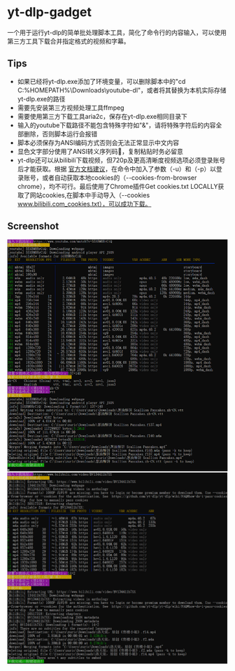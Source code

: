# yt-dlp-gadget
一个用于运行yt-dlp的简单批处理脚本工具，简化了命令行的内容输入，可以使用第三方工具下载合并指定格式的视频和字幕。

## Tips
- 如果已经将yt-dlp.exe添加了环境变量，可以删除脚本中的"cd C:\%HOMEPATH%\Downloads\youtube-dl"，或者将其替换为本机实际存储yt-dlp.exe的路径
- 需要先安装第三方视频处理工具ffmpeg
- 需要使用第三方下载工具aria2c，保存在yt-dlp.exe相同目录下
- 输入的youtube下载路径不能包含特殊字符如"&"，请将特殊字符后的内容全部删除，否则脚本运行会报错
- 脚本必须保存为ANSI编码方式否则会无法正常显示中文内容
- 显色文字部分使用了ANSI转义序列码，复制粘贴时务必留意
- yt-dlp还可以从bilibili下载视频，但720p及更高清晰度视频选项必须登录账号后才能获取。根据 [官方文档建议](https://github.com/yt-dlp/yt-dlp/wiki/FAQ#how-do-i-pass-cookies-to-yt-dlp)，在命令中加入了参数（-u）和（-p）以登录账号，或者自动获取本地cookies的（--cookies-from-browser chrome），均不可行。最后使用了Chrome插件Get cookies.txt LOCALLY获取了网站cookies,在脚本中手动导入（--cookies www.bilibili.com_cookies.txt），可以成功下载。

## Screenshot
![image](https://github.com/zurica2013/yt-dlp-gadget/blob/main/Screenshot.png)
![image](https://github.com/zurica2013/yt-dlp-gadget/blob/main/Screenshot2.png)
